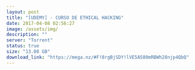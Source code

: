 ```yaml
---
layout: post
title: "[UDEMY] - CURSO DE ETHICAL HACKING"
date: 2017-04-08 02:56:27
image: /assets/img/
description: ""
server: "Torrent"
status: true
size: "13.08 GB"
download_link: "https://mega.nz/#F!8rgBjSDY!lVE5A580mRBWh28njp4QbQ"
---
```

